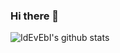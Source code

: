 ### Hi there 👋

![IdEvEbI's github stats](https://github-readme-stats.vercel.app/api?username=idevebi&show_icons=true&theme=cobalt)

<!--
**IdEvEbI/IdEvEbI** is a ✨ _special_ ✨ repository because its `README.md` (this file) appears on your GitHub profile.

Here are some ideas to get you started:

- 🔭 I’m currently working on ...
- 🌱 I’m currently learning ...
- 👯 I’m looking to collaborate on ...
- 🤔 I’m looking for help with ...
- 💬 Ask me about ...
- 📫 How to reach me: ...
- 😄 Pronouns: ...
- ⚡ Fun fact: ...
-->
